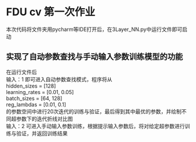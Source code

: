 # FDU cv 第一次作业
本次代码将文件夹用pycharm等IDE打开后，在3Layer_NN.py中运行文件即可启动 
## 实现了自动参数查找与手动输入参数训练模型的功能  
在运行文件后    
输入：1 即可进入自动参数查找模式，程序将从      
    hidden_sizes = [128]   
    learning_rates = [0.01, 0.05]   
    batch_sizes = [64, 128]   
    reg_lambdas = [0.01, 0.1]  
    的参数空间中进行20次迭代的训练与验证，最后得到其中最优的参数，并绘制不同超参数下的迭代折线对比图   
输入：2 可进入手动输入参数训练，根据提示输入参数后，将对给定超参数进行训练与验证，并返回训练结果 
